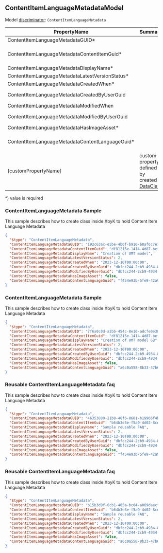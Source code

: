 <!-- generated file with tool "Kentico.Xperience.UMT.DocUtils" - edited through template "UmtModel.cshtml" -->
## ContentItemLanguageMetadataModel
Model [discriminator](../UmtModel.md#discriminator): `ContentItemLanguageMetadata`

|PropertyName|Summary|.NET Type|Notes|
|---|---|---|---|
|ContentItemLanguageMetadataGUID\*||System.Guid?|[UniqueId](../UmtModel.md#UniqueId)|
|ContentItemLanguageMetadataContentItemGuid\*||System.Guid?|Reference to [ContentItemInfo](../References.md#ContentItemInfo) on property ContentItemLanguageMetaDataContentItemID **required**|
|ContentItemLanguageMetadataDisplayName\*||string?||
|ContentItemLanguageMetadataLatestVersionStatus\*||CMS.ContentEngine.VersionStatus?||
|ContentItemLanguageMetadataCreatedWhen\*||System.DateTime?||
|ContentItemLanguageMetadataCreatedByUserGuid||System.Guid?|Reference to [UserInfo](../References.md#UserInfo) on property ContentItemLanguageMetadataCreatedByUserID|
|ContentItemLanguageMetadataModifiedWhen||System.DateTime?||
|ContentItemLanguageMetadataModifiedByUserGuid||System.Guid?|Reference to [UserInfo](../References.md#UserInfo) on property ContentItemLanguageMetadataModifiedByUserID|
|ContentItemLanguageMetadataHasImageAsset\*||bool?||
|ContentItemLanguageMetadataContentLanguageGuid\*||System.Guid?|Reference to [ContentLanguageInfo](../References.md#ContentLanguageInfo) on property ContentItemLanguageMetadataContentLanguageID **required**|
|[customPropertyName]|custom property defined by created [DataClass](./DataClassModel.md)|.NET type defined by data class field||

<p>*) value is required</p>


### ContentItemLanguageMetadata Sample
This sample describes how to create class inside XbyK to hold Content Item Language Metadata
```json
{
  "$type": "ContentItemLanguageMetadata",
  "ContentItemLanguageMetadataGUID": "192c63ac-e5be-4b0f-b916-b8af6c7e79a9",
  "ContentItemLanguageMetadataContentItemGuid": "df81215e-1414-4d87-befd-ae123f4e5653",
  "ContentItemLanguageMetadataDisplayName": "Creation of UMT model",
  "ContentItemLanguageMetadataLatestVersionStatus": 2,
  "ContentItemLanguageMetadataCreatedWhen": "2023-12-10T00:00:00",
  "ContentItemLanguageMetadataCreatedByUserGuid": "dbfcc244-2cb9-4934-857f-9d75404c1553",
  "ContentItemLanguageMetadataModifiedByUserGuid": "dbfcc244-2cb9-4934-857f-9d75404c1553",
  "ContentItemLanguageMetadataHasImageAsset": false,
  "ContentItemLanguageMetadataContentLanguageGuid": "f454e93b-5fe9-42a9-b1af-b572234ed9c4"
}
```

### ContentItemLanguageMetadata Sample
This sample describes how to create class inside XbyK to hold Content Item Language Metadata
```json
{
  "$type": "ContentItemLanguageMetadata",
  "ContentItemLanguageMetadataGUID": "7f6a0c0d-a2bb-454c-8e16-adcfe0e38d17",
  "ContentItemLanguageMetadataContentItemGuid": "df81215e-1414-4d87-befd-ae123f4e5653",
  "ContentItemLanguageMetadataDisplayName": "Creation of UMT model GB",
  "ContentItemLanguageMetadataLatestVersionStatus": 2,
  "ContentItemLanguageMetadataCreatedWhen": "2023-12-10T00:00:00",
  "ContentItemLanguageMetadataCreatedByUserGuid": "dbfcc244-2cb9-4934-857f-9d75404c1553",
  "ContentItemLanguageMetadataModifiedByUserGuid": "dbfcc244-2cb9-4934-857f-9d75404c1553",
  "ContentItemLanguageMetadataHasImageAsset": false,
  "ContentItemLanguageMetadataContentLanguageGuid": "a6c0a558-8b33-47b6-87a8-491b437c9923"
}
```

### Reusable ContentItemLanguageMetadata faq
This sample describes how to create class inside XbyK to hold Content Item Language Metadata
```json
{
  "$type": "ContentItemLanguageMetadata",
  "ContentItemLanguageMetadataGUID": "46353800-21b8-48f6-8681-b19966f4b6eb",
  "ContentItemLanguageMetadataContentItemGuid": "b64b3e3e-f5a9-4d02-8cdb-6d81805c0fee",
  "ContentItemLanguageMetadataDisplayName": "Sample reusable FAQ",
  "ContentItemLanguageMetadataLatestVersionStatus": 2,
  "ContentItemLanguageMetadataCreatedWhen": "2023-12-10T00:00:00",
  "ContentItemLanguageMetadataCreatedByUserGuid": "dbfcc244-2cb9-4934-857f-9d75404c1553",
  "ContentItemLanguageMetadataModifiedByUserGuid": "dbfcc244-2cb9-4934-857f-9d75404c1553",
  "ContentItemLanguageMetadataHasImageAsset": false,
  "ContentItemLanguageMetadataContentLanguageGuid": "f454e93b-5fe9-42a9-b1af-b572234ed9c4"
}
```

### Reusable ContentItemLanguageMetadata faq
This sample describes how to create class inside XbyK to hold Content Item Language Metadata
```json
{
  "$type": "ContentItemLanguageMetadata",
  "ContentItemLanguageMetadataGUID": "b15b3d9f-0cb1-405a-bc04-a069daecf72d",
  "ContentItemLanguageMetadataContentItemGuid": "b64b3e3e-f5a9-4d02-8cdb-6d81805c0fee",
  "ContentItemLanguageMetadataDisplayName": "Sample reusable FAQ",
  "ContentItemLanguageMetadataLatestVersionStatus": 2,
  "ContentItemLanguageMetadataCreatedWhen": "2023-12-10T00:00:00",
  "ContentItemLanguageMetadataCreatedByUserGuid": "dbfcc244-2cb9-4934-857f-9d75404c1553",
  "ContentItemLanguageMetadataModifiedByUserGuid": "dbfcc244-2cb9-4934-857f-9d75404c1553",
  "ContentItemLanguageMetadataHasImageAsset": false,
  "ContentItemLanguageMetadataContentLanguageGuid": "a6c0a558-8b33-47b6-87a8-491b437c9923"
}
```
